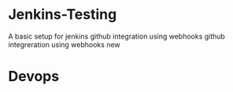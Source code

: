 # Jenkins-Testing
A basic setup for jenkins github integration using webhooks github integreration using webhooks new
# Devops
